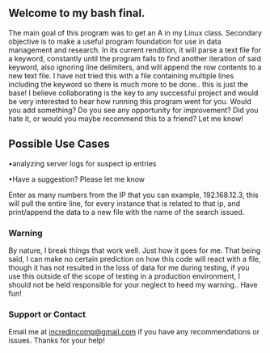## Welcome to my bash final.

The main goal of this program was to get an A in my Linux class.  Secondary objective is to make a useful program foundation
for use in data management and research.  In its current rendition, it will parse a text file for a keyword, constantly until the program fails to find another iteration of said keyword, also ignoring line delimiters, and will append the row contents to a new text file.  I have not tried this with a file containing multiple lines including the keyword so there is much more to be done.. this is just the base! I believe collaborating is the key to any successful project and would be very interested to hear how running this program went for you. Would you add something? Do you see any opportunity for improvement? Did you hate it, or would you maybe recommend this to a friend? Let me know!  

## Possible Use Cases
•analyzing server logs for suspect ip entries

•Have a suggestion? Please let me know

Enter as many numbers from the IP that you can example, 192.168.12.3, this will
pull the entire line, for every instance that is related to that ip, and print/append the data to a new file with the name of the search issued.

### Warning

By nature, I break things that work well.  Just how it goes for me. That being said, I can make no certain prediction on how this code will react with a file, though it has not resulted in the loss of data for me during testing, if you use this outside of the scope of testing in a production environment, I should not be held responsible for your neglect to heed my warning.. Have fun!

### Support or Contact

Email me at incredincomp@gmail.com if you have any recommendations or issues. Thanks for your help!
